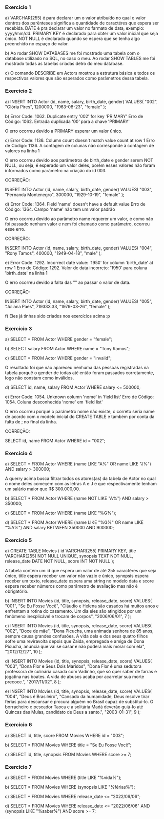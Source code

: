 ### Exercicio 1 

a) VARCHAR(255) é para declarar um o valor atribuído no qual o valor dentros dos parênteses significa a quantidade de caractéres que espera ser recebida.
   DATE é pra declarar um valor no farmato de data, exemplo: yyyy/mm/dd.
   PRIMARY KEY é declarado para obter um valor inicial que seja único.
   NOT NULL é declarado quando se espera que se tenha algo preenchido no espaço de valor.

b) Ao rodar SHOW DATABASES me foi mostrado uma tabela com o database utilizado no SQL, no caso o meu.
   Ao rodar SHOW TABLES me foi mostrado todas as tabelas criadas detro do meu database.

c) O comando DESCRIBE em Actors mostrou a estrutura básica e todos os respectivos valores que são esperados como parâmetros dessa tabela.


### Exercicio 2

a) INSERT INTO Actor (id, name, salary, birth_date, gender)
VALUES(
  "002",
  "Glória Pires",
  1200000,
  "1963-08-23",
  "female"
);

b) Error Code: 1062. Duplicate entry '002' for key 'PRIMARY'
   Erro de Código: 1062. Entrada duplicada '00' para a chave 'PRIMARY'

   O erro ocorreu devido a PRIMARY esperar um valor único.

c) Error Code: 1136. Column count doesn't match value count at row 1
   Erro de Código: 1136. A contagem de colunas não corresponde à contagem de valores na linha 1

   O erro ocorreu devido aos parâmetros de birth_date e gender serem NOT NULL, ou seja, é esperado um valor deles, porém esses valores não foram informados como parâmetro na criação do id 003.

   CORREÇÃO:

   INSERT INTO Actor (id, name, salary, birth_date, gender)
   VALUES(
  "003", 
  "Fernanda Montenegro",
  300000,
  "1929-10-19", 
  "female"
);

d) Error Code: 1364. Field 'name' doesn't have a default value
   Erro de Código: 1364. Campo 'name' não tem um valor padrão

   O erro ocorreu devido ao parâmetro name requerer um valor, e como não foi passado nenhum valor e nem foi chamado como parâmetro, ocorreu esse erro.

   CORREÇÃO:

   INSERT INTO Actor (id, name, salary, birth_date, gender)
   VALUES(
  "004",
  "Rony Tamos",
  400000,
  "1949-04-18", 
  "male"
);

e) Error Code: 1292. Incorrect date value: '1950' for column 'birth_date' at row 1
   Erro de Código: 1292. Valor de data incorreto: '1950' para coluna 'birth_date' na linha 1

   O erro ocorreu devido a falta das "" ao passar o valor de data.

   CORREÇÃO: 

   INSERT INTO Actor (id, name, salary, birth_date, gender)
   VALUES(
  "005", 
  "Juliana Paes",
  719333.33,
  "1979-03-26", 
  "female"
);

f) Eles já tinhas sido criados nos exercícios acima :p


### Exercicio 3

a) SELECT * FROM Actor WHERE gender = "female";

b) SELECT salary FROM Actor WHERE name = "Tony Ramos";

c) SELECT * FROM Actor WHERE gender = "invalid";
    
   O resultado foi que não apareceu nenhuma das pessoas registradas na tabela porquê o gender de todas até então foram passados corretamente, logo não constam como inválidos.

d) SELECT id, name, salary FROM Actor WHERE salary <= 500000;

e) Error Code: 1054. Unknown column 'nome' in 'field list'
   Erro de Código: 1054. Coluna desconhecida 'nome' em 'field list'

   O erro ocorreu porquê o parâmetro nome não existe, o correto seria name de acordo com o modelo inicial do CREATE TABLE e também por conta da falta de ; no final da linha.

   CORREÇÃO:

   SELECT id, name FROM Actor WHERE id = "002";


### Exercicio 4

a) SELECT * FROM Actor WHERE (name LIKE "A%" OR name LIKE "J%") AND salary > 300000;

   A querry acima busca filtrar todos os atores(as) da tabela de Actor no qual o nome deles começem com as letras A e J e que respectivamente tenham um salário maior que R$ 300.000,00.

b) SELECT * FROM Actor WHERE (name NOT LIKE "A%") AND salary > 350000;

c) SELECT * FROM Actor WHERE (name LIKE "%G%");

d) SELECT * FROM Actor WHERE (name LIKE "%G%" OR name LIKE "%A%") AND salary BETWEEN 350000 AND 900000;


### Exercicio 5

a) CREATE TABLE Movies (
	id VARCHAR(255) PRIMARY KEY,
	title VARCHAR(255) NOT NULL UNIQUE,
    synopsis TEXT NOT NULL,
    release_date DATE NOT NULL,
    score INT NOT NULL
);

   A tabela contém um id que espera um valor de até 255 caractéres que seja único, title espera receber um valor não vazio e único, synopsis espera receber um texto, release_date espera uma string no modelo data e score espera receber números como parâmetro de avaliação mas não é obrigatório.

b) INSERT INTO Movies (id, title, synopsis, release_date, score) 
VALUES(
	"001",
    "Se Eu Fosse Você",
    "Cláudio e Helena são casados há muitos anos e enfrentam a rotina do casamento. Um dia eles são atingidos por um fenômeno inexplicável e trocam de corpos",
    "2006/06/01",
    7
);

c) INSERT INTO Movies (id, title, synopsis, release_date, score) 
VALUES(
	"002",
    "Doce de mãe",
    "Dona Picucha, uma animada senhora de 85 anos, sempre causa grandes confusões. A vida dela e dos seus quatro filhos sofre uma reviravolta depois que Zaida, empregada e amiga de Dona Picucha, anuncia que vai se casar e não poderá mais morar com ela",
    "2012/12/27",
    10
);

d) INSERT INTO Movies (id, title, synopsis, release_date, score) 
VALUES(
	"003",
    "Dona Flor e Seus Dois Maridos",
    "Dona Flor é uma sedutora professora de culinária casada com Vadinho, que só quer saber de farras e jogatina nas boates. A vida de abusos acaba por acarretar sua morte precoce.",
    "2017/11/02",
    8
);

e) INSERT INTO Movies (id, title, synopsis, release_date, score) 
VALUES(
	"004",
    "Deus é Brasileiro",
    "Cansado da humanidade, Deus resolve tirar férias para descansar e procura alguém no Brasil capaz de substituí-lo. O borracheiro e pescador Taoca e a solitária Madá deverão guiá-lo até Quincas das Mulas, candidato de Deus a santo.",
    "2003-01-31",
    9
);


### Exercicio 6

a) SELECT id, title, score FROM Movies WHERE id = "003";

b) SELECT * FROM Movies WHERE title = "Se Eu Fosse Você";

c) SELECT id, title, synopsis FROM Movies WHERE score >= 7; 


### Exercicio 7

a) SELECT * FROM Movies WHERE (title LIKE "%vida%");

b) SELECT * FROM Movies WHERE (synopsis LIKE "%férias%");

c) SELECT * FROM Movies WHERE release_date <= "2022/06/06";

d) SELECT * FROM Movies WHERE release_date <= "2022/06/06" AND (synopsis LIKE "%saber%") AND score >= 7;